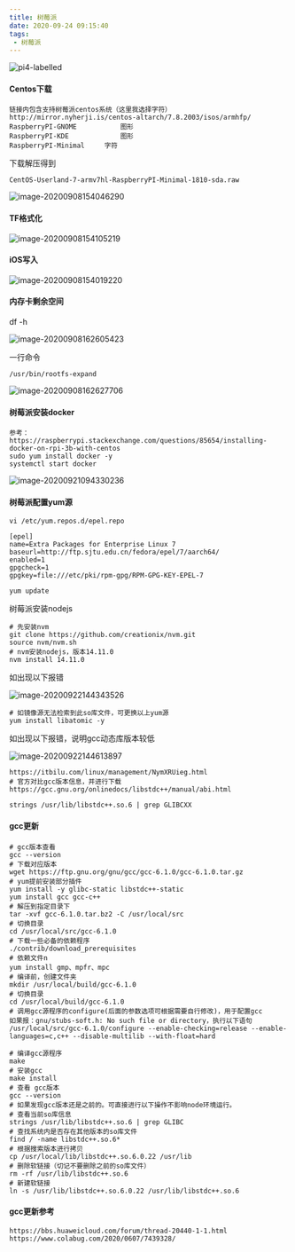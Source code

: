 ```yaml
---
title: 树莓派
date: 2020-09-24 09:15:40
tags:
 - 树莓派
---
```


![pi4-labelled](/images/树莓派/pi4-labelled.jpg)

#### Centos下载

```
链接内包含支持树莓派centos系统（这里我选择字符）
http://mirror.nyherji.is/centos-altarch/7.8.2003/isos/armhfp/
RaspberryPI-GNOME			图形
RaspberryPI-KDE				图形
RaspberryPI-Minimal		字符
```

下载解压得到

`CentOS-Userland-7-armv7hl-RaspberryPI-Minimal-1810-sda.raw`

![image-20200908154046290](/images/树莓派/image-20200908154046290.png)

#### TF格式化

![image-20200908154105219](/images/树莓派/image-20200908154105219.png)

#### iOS写入

![image-20200908154019220](/images/树莓派/image-20200908154019220.png)



#### 内存卡剩余空间

df  -h

![image-20200908162605423](/images/树莓派/image-20200908162605423.png)

一行命令

```
/usr/bin/rootfs-expand
```

![image-20200908162627706](/images/树莓派/image-20200908162627706.png)

#### 树莓派安装docker

```shell
参考：
https://raspberrypi.stackexchange.com/questions/85654/installing-docker-on-rpi-3b-with-centos
sudo yum install docker -y
systemctl start docker
```

![image-20200921094330236](/images/树莓派/image-20200921094330236.png)



#### 树莓派配置yum源

```shell
vi /etc/yum.repos.d/epel.repo

[epel]
name=Extra Packages for Enterprise Linux 7
baseurl=http://ftp.sjtu.edu.cn/fedora/epel/7/aarch64/
enabled=1
gpgcheck=1
gpgkey=file:///etc/pki/rpm-gpg/RPM-GPG-KEY-EPEL-7
```

```shell
yum update
```

树莓派安装nodejs

```shell
# 先安装nvm
git clone https://github.com/creationix/nvm.git
source nvm/nvm.sh
# nvm安装nodejs，版本14.11.0
nvm install 14.11.0
```

如出现以下报错

![image-20200922144343526](/images/树莓派/image-20200922144343526.png)

```shell
# 如镜像源无法检索到此so库文件，可更换以上yum源
yum install libatomic -y
```

如出现以下报错，说明gcc动态库版本较低

![image-20200922144613897](/images/树莓派/image-20200922144613897.png)

```
https://itbilu.com/linux/management/NymXRUieg.html
# 官方对比gcc版本信息，并进行下载
https://gcc.gnu.org/onlinedocs/libstdc++/manual/abi.html
```

```
strings /usr/lib/libstdc++.so.6 | grep GLIBCXX
```

#### gcc更新

```shell
# gcc版本查看
gcc --version
# 下载对应版本
wget https://ftp.gnu.org/gnu/gcc/gcc-6.1.0/gcc-6.1.0.tar.gz
# yum提前安装部分插件
yum install -y glibc-static libstdc++-static
yum install gcc gcc-c++
# 解压到指定目录下
tar -xvf gcc-6.1.0.tar.bz2 -C /usr/local/src
# 切换目录
cd /usr/local/src/gcc-6.1.0
# 下载一些必备的依赖程序
./contrib/download_prerequisites
# 依赖文件n
yum install gmp、mpfr、mpc
# 编译前，创建文件夹
mkdir /usr/local/build/gcc-6.1.0
# 切换目录
cd /usr/local/build/gcc-6.1.0
# 调用gcc源程序的configure(后面的参数选项可根据需要自行修改)，用于配置gcc
如果报：gnu/stubs-soft.h: No such file or directory，执行以下语句
/usr/local/src/gcc-6.1.0/configure --enable-checking=release --enable-languages=c,c++ --disable-multilib --with-float=hard

# 编译gcc源程序
make
# 安装gcc
make install
# 查看 gcc版本
gcc --version
# 如果发现gcc版本还是之前的。可直接进行以下操作不影响node环境运行。
# 查看当前so库信息
strings /usr/lib/libstdc++.so.6 | grep GLIBC
# 查找系统内是否存在其他版本的so库文件
find / -name libstdc++.so.6*
# 根据搜索版本进行拷贝
cp /usr/local/lib/libstdc++.so.6.0.22 /usr/lib
# 删除软链接（切记不要删除之前的so库文件）
rm -rf /usr/lib/libstdc++.so.6
# 新建软链接
ln -s /usr/lib/libstdc++.so.6.0.22 /usr/lib/libstdc++.so.6
```

#### gcc更新参考

```
https://bbs.huaweicloud.com/forum/thread-20440-1-1.html
https://www.colabug.com/2020/0607/7439328/
```

